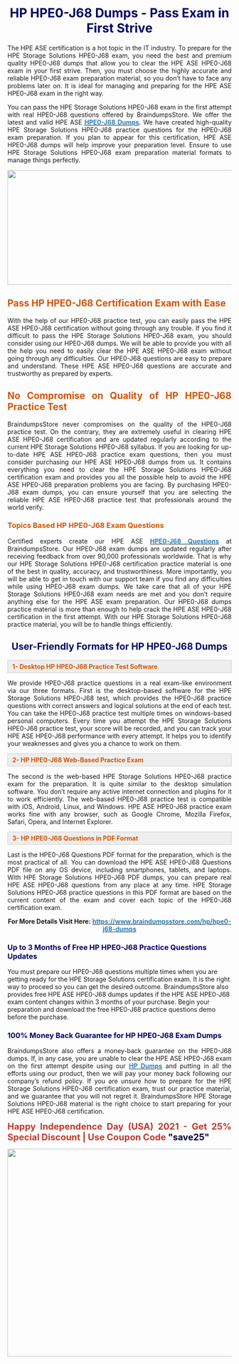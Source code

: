 <h1 style="text-align: center;"><span style="color:#000066;"><strong>HP HPE0-J68 Dumps - Pass Exam in First Strive</strong></span></h1>

<p style="text-align: justify;">The HPE ASE certification is a hot topic in the IT industry. To prepare for the HPE Storage Solutions HPE0-J68 exam, you need the best and premium quality HPE0-J68 dumps that allow you to clear the HPE ASE HPE0-J68 exam in your first strive. Then, you must choose the highly accurate and reliable HPE0-J68 exam preparation material, so you don’t have to face any problems later on. It is ideal for managing and preparing for the HPE ASE HPE0-J68 exam in the right way.</p>

<p style="text-align: justify;">You can pass the HPE Storage Solutions HPE0-J68 exam in the first attempt with real HPE0-J68 questions offered by BraindumpsStore. We offer the latest and valid HPE ASE <strong><a href="https://www.braindumpsstore.com/hp/hpe0-j68-dumps"><span style="color:#2980b9;">HPE0-J68 Dumps</span></a></strong>. We have created high-quality HPE Storage Solutions HPE0-J68 practice questions for the HPE0-J68 exam preparation. If you plan to appear for this certification, HPE ASE HPE0-J68 dumps will help improve your preparation level. Ensure to use HPE Storage Solutions HPE0-J68 exam preparation material formats to manage things perfectly.</p>

<p style="text-align: center;"><a href="https://www.braindumpsstore.com/hp/hpe0-j68-dumps"><img alt="" src="https://i.imgur.com/eahyvNT.jpg" style="width: 700px; height: 258px;" /></a></p>

<h2 style="text-align: justify;"><span style="color:#d35400;"><strong>Pass HP HPE0-J68 Certification Exam with Ease</strong></span></h2>

<p style="text-align: justify;">With the help of our HPE0-J68 practice test, you can easily pass the HPE ASE HPE0-J68 certification without going through any trouble. If you find it difficult to pass the HPE Storage Solutions HPE0-J68 exam, you should consider using our HPE0-J68 dumps. We will be able to provide you with all the help you need to easily clear the HPE ASE HPE0-J68 exam without going through any difficulties. Our HPE0-J68 questions are easy to prepare and understand. These HPE ASE HPE0-J68 questions are accurate and trustworthy as prepared by experts.</p>

<h2 style="text-align: justify;"><span style="color:#d35400;"><strong>No Compromise on Quality of HP HPE0-J68 Practice Test</strong></span></h2>

<p style="text-align: justify;">BraindumpsStore never compromises on the quality of the HPE0-J68 practice test. On the contrary, they are extremely useful in clearing HPE ASE HPE0-J68 certification and are updated regularly according to the current HPE Storage Solutions HPE0-J68 syllabus. If you are looking for up-to-date HPE ASE HPE0-J68 practice exam questions, then you must consider purchasing our HPE ASE HPE0-J68 dumps from us. It contains everything you need to clear the HPE Storage Solutions HPE0-J68 certification exam and provides you all the possible help to avoid the HPE ASE HPE0-J68 preparation problems you are facing. By purchasing HPE0-J68 exam dumps, you can ensure yourself that you are selecting the reliable HPE ASE HPE0-J68 practice test that professionals around the world verify.</p>

<h3 style="text-align: justify;"><strong><span style="color:#d35400;">Topics Based HP HPE0-J68 Exam Questions</span></strong></h3>

<p style="text-align: justify;">Certified experts create our HPE ASE <strong><a href="https://www.braindumpsstore.com/hp/hpe0-j68-dumps"><span style="color:#2980b9;">HPE0-J68 Questions</span></a></strong> at BraindumpsStore. Our HPE0-J68 exam dumps are updated regularly after receiving feedback from over 90,000 professionals worldwide. That is why our HPE Storage Solutions HPE0-J68 certification practice material is one of the best in quality, accuracy, and trustworthiness. More importantly, you will be able to get in touch with our support team if you find any difficulties while using HPE0-J68 exam dumps. We take care that all of your HPE Storage Solutions HPE0-J68 exam needs are met and you don’t require anything else for the HPE ASE exam preparation. Our HPE0-J68 dumps practice material is more than enough to help crack the HPE ASE HPE0-J68 certification in the first attempt. With our HPE Storage Solutions HPE0-J68 practice material, you will be to handle things efficiently.</p>

<h2 style="text-align: center;"><strong><span style="color:#000066;">User-Friendly Formats for HP HPE0-J68 Dumps</span></strong></h2>

<div style="background:#eeeeee;border:1px solid #cccccc;padding:5px 10px;"><strong><span style="color:#d35400;">1- Desktop HP HPE0-J68 Practice Test Software</span></strong></div>

<p style="text-align: justify;">We provide HPE0-J68 practice questions in a real exam-like environment via our three formats. First is the desktop-based software for the HPE Storage Solutions HPE0-J68 test, which provides the HPE0-J68 practice questions with correct answers and logical solutions at the end of each test. You can take the HPE0-J68 practice test multiple times on windows-based personal computers. Every time you attempt the HPE Storage Solutions HPE0-J68 practice test, your score will be recorded, and you can track your HPE ASE HPE0-J68 performance with every attempt. It helps you to identify your weaknesses and gives you a chance to work on them.</p>

<div style="background:#eeeeee;border:1px solid #cccccc;padding:5px 10px;"><strong><span style="color:#d35400;">2- HP HPE0-J68 Web-Based Practice Exam</span></strong></div>

<p style="text-align: justify;">The second is the web-based HPE Storage Solutions HPE0-J68 practice exam for the preparation. It is quite similar to the desktop simulation software. You don’t require any active internet connection and plugins for it to work efficiently. The web-based HPE0-J68 practice test is compatible with iOS, Android, Linux, and Windows. HPE ASE HPE0-J68 practice exam works fine with any browser, such as Google Chrome, Mozilla Firefox, Safari, Opera, and Internet Explorer.</p>

<div style="background:#eeeeee;border:1px solid #cccccc;padding:5px 10px;"><strong><span style="color:#d35400;">3- HP HPE0-J68 Questions in PDF Format</span></strong></div>

<p style="text-align: justify;">Last is the HPE0-J68 Questions PDF format for the preparation, which is the most practical of all. You can download the HPE ASE HPE0-J68 Questions PDF file on any OS device, including smartphones, tablets, and laptops. With HPE Storage Solutions HPE0-J68 PDF dumps, you can prepare real HPE ASE HPE0-J68 questions from any place at any time. HPE Storage Solutions HPE0-J68 practice questions in this PDF format are based on the current content of the exam and cover each topic of the HPE0-J68 certification exam.</p>

<p style="text-align: center;"><strong>For More Details Visit Here:</strong> <strong><a href="https://www.braindumpsstore.com/hp/hpe0-j68-dumps"><span style="color:#2980b9;">https://www.braindumpsstore.com/hp/hpe0-j68-dumps</span></a></strong></p>

<h3><span style="color:#000066;"><strong>Up to 3 Months of Free HP HPE0-J68 Practice Questions Updates</strong></span></h3>

<p>You must prepare our HPE0-J68 questions multiple times when you are getting ready for the HPE Storage Solutions certification exam. It is the right way to proceed so you can get the desired outcome. BraindumpsStore also provides free HPE ASE HPE0-J68 dumps updates if the HPE ASE HPE0-J68 exam content changes within 3 months of your purchase. Begin your preparation and download the free HPE0-J68 practice questions demo before the purchase.</p>

<h3 style="text-align: justify;"><strong><span style="color:#000066;">100% Money Back Guarantee for HP HPE0-J68 Exam Dumps</span></strong></h3>

<p style="text-align: justify;">BraindumpsStore also offers a money-back guarantee on the HPE0-J68 dumps. If, in any case, you are unable to clear the HPE ASE HPE0-J68 exam on the first attempt despite using our <strong><a href="https://www.braindumpsstore.com/hp-dumps"><span style="color:#2980b9;">HP Dumps</span></a></strong> and putting in all the efforts using our product, then we will pay your money back following our company’s refund policy. If you are unsure how to prepare for the HPE Storage Solutions HPE0-J68 certification exam, trust our practice material, and we guarantee that you will not regret it. BraindumpsStore HPE Storage Solutions HPE0-J68 material is the right choice to start preparing for your HPE ASE HPE0-J68 certification.</p>

<p style="text-align: justify;"><strong><span style="color:#c0392b;"><span style="font-size:20px;">Happy Independence Day (USA) 2021 - Get 25% Special Discount | Use Coupon Code </span></span><span style="color:#000033;"><span style="font-size:20px;">"save25"</span></span></strong></p>

<p style="text-align: center;"><strong><span style="color:#000033;"><span style="font-size:20px;"><a href="https://www.braindumpsstore.com/hp/hpe0-j68-dumps"><img alt="" src="https://i.imgur.com/smLyY8A.jpg" style="width: 700px; height: 467px;" /></a></span></span></strong></p>

